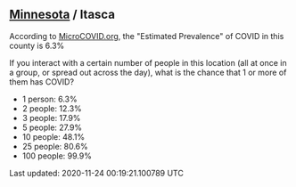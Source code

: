 
## [Minnesota](/united-states/minnesota) / Itasca

According to [MicroCOVID.org](http://microcovid.org),
the "Estimated Prevalence" of COVID in this county is 6.3%

If you interact with a certain number of people in this location
(all at once in a group, or spread out across the day), what is the chance that
1 or more of them has COVID?

- 1 person: 6.3%
- 2 people: 12.3%
- 3 people: 17.9%
- 5 people: 27.9%
- 10 people: 48.1%
- 25 people: 80.6%
- 100 people: 99.9%

Last updated: 2020-11-24 00:19:21.100789 UTC
